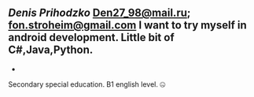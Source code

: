 *Denis Prihodzko*
Den27_98@mail.ru; fon.stroheim@gmail.com
I want to try myself in android development.
Little bit of C#,Java,Python.
-
-
Secondary special education.
B1 english level.
:zipper_mouth_face:

